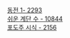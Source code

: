 [동전 1- 2293]( https://www.acmicpc.net/problem/2293 )<br/>
[쉬운 계단 수  - 10844]( https://www.acmicpc.net/problem/10844 )<br/>
[포도주 시식 - 2156]( https://www.acmicpc.net/problem/2156 ) 
 
